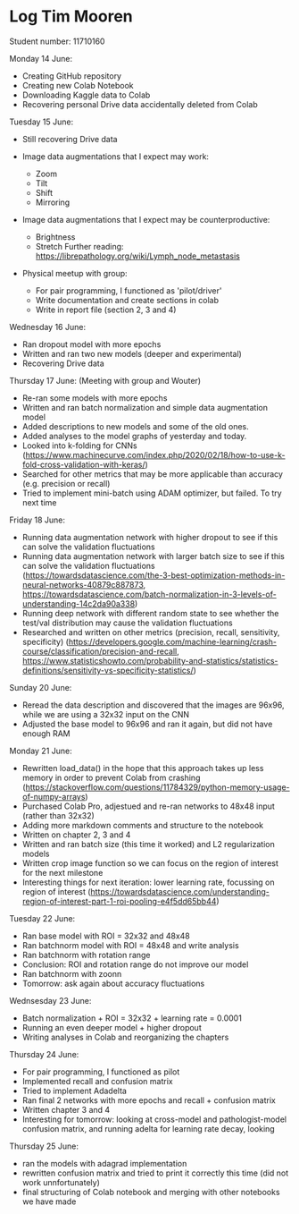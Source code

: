 # Log Tim Mooren
Student number: 11710160


Monday 14 June:
- Creating GitHub repository
- Creating new Colab Notebook
- Downloading Kaggle data to Colab
- Recovering personal Drive data accidentally deleted from Colab

Tuesday 15 June:
- Still recovering Drive data
- Image data augmentations that I expect may work:
    - Zoom
    - Tilt
    - Shift
    - Mirroring
- Image data augmentations that I expect may be counterproductive:
    - Brightness
    - Stretch
Further reading: https://librepathology.org/wiki/Lymph_node_metastasis

- Physical meetup with group:
    - For pair programming, I functioned as 'pilot/driver'
    - Write documentation and create sections in colab
    - Write in report file (section 2, 3 and 4)

Wednesday 16 June:
- Ran dropout model with more epochs
- Written and ran two new models (deeper and experimental)
- Recovering Drive data

Thursday 17 June:
(Meeting with group and Wouter)
- Re-ran some models with more epochs
- Written and ran batch normalization and simple data augmentation model
- Added descriptions to new models and some of the old ones.
- Added analyses to the model graphs of yesterday and today.
- Looked into k-folding for CNNs (https://www.machinecurve.com/index.php/2020/02/18/how-to-use-k-fold-cross-validation-with-keras/)
- Searched for other metrics that may be more applicable than accuracy (e.g. precision or recall)
- Tried to implement mini-batch using ADAM optimizer, but failed. To try next time


Friday 18 June:
- Running data augmentation network with higher dropout to see if this can solve the validation fluctuations
- Running data augmentation network with larger batch size to see if this can solve the validation fluctuations (https://towardsdatascience.com/the-3-best-optimization-methods-in-neural-networks-40879c887873, https://towardsdatascience.com/batch-normalization-in-3-levels-of-understanding-14c2da90a338)
- Running deep network with different random state to see whether the test/val distribution may cause the validation fluctuations
- Researched and written on other metrics (precision, recall, sensitivity, specificity) (https://developers.google.com/machine-learning/crash-course/classification/precision-and-recall, https://www.statisticshowto.com/probability-and-statistics/statistics-definitions/sensitivity-vs-specificity-statistics/)

Sunday 20 June:
- Reread the data description and discovered that the images are 96x96, while we are using a 32x32 input on the CNN
- Adjusted the base model to 96x96 and ran it again, but did not have enough RAM

Monday 21 June:
- Rewritten load_data() in the hope that this approach takes up less memory in order to prevent Colab from crashing (https://stackoverflow.com/questions/11784329/python-memory-usage-of-numpy-arrays)
- Purchased Colab Pro, adjestued and re-ran networks to 48x48 input (rather than 32x32)
- Adding more markdown comments and structure to the notebook
- Written on chapter 2, 3 and 4
- Written and ran batch size (this time it worked) and L2 regularization models
- Written crop image function so we can focus on the region of interest for the next milestone
- Interesting things for next iteration: lower learning rate, focussing on region of interest (https://towardsdatascience.com/understanding-region-of-interest-part-1-roi-pooling-e4f5dd65bb44)

Tuesday 22 June:
- Ran base model with ROI = 32x32 and 48x48
- Ran batchnorm model with ROI = 48x48 and write analysis
- Ran batchnorm with rotation range
- Conclusion: ROI and rotation range do not improve our model
- Ran batchnorm with zoonn
- Tomorrow:  ask again about accuracy fluctuations 

Wednsesday 23 June:
- Batch normalization + ROI = 32x32 + learning rate = 0.0001
- Running an even deeper model + higher dropout
- Writing analyses in Colab and reorganizing the chapters

Thursday 24 June:
- For pair programming, I functioned as pilot
- Implemented recall and confusion matrix
- Tried to implement Adadelta
- Ran final 2 networks with more epochs and recall + confusion matrix
- Written chapter 3 and 4
- Interesting for tomorrow: looking at cross-model and pathologist-model confusion matrix, and running adelta for learning rate decay, looking 

Thursday 25 June:
- ran the models with adagrad implementation
- rewritten confusion matrix and tried to print it correctly this time (did not work unnfortunately)
- final structuring of Colab notebook and merging with other notebooks we have made

